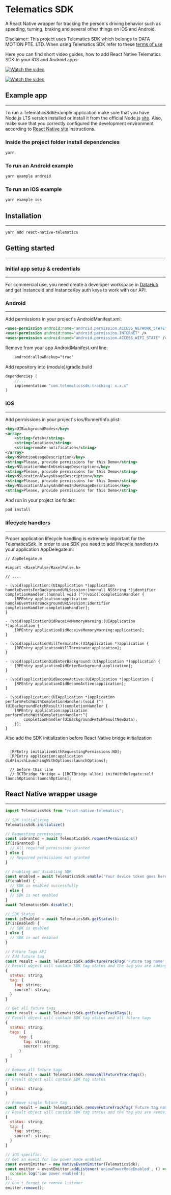 # Telematics SDK

A React Native wrapper for tracking the person's driving behavior such as speeding, turning, braking and several other things on iOS and Android.

Disclaimer: This project uses Telematics SDK which belongs to DATA MOTION PTE. LTD. When using Telematics SDK refer to these [terms of use](https://docs.telematicssdk.com/license)


Here you can find short video guides, how to add React Native Telematics SDK to your iOS and Android apps:

[![Watch the video](https://github.com/Mobile-Telematics/telematicsSDK-demoapp-react/blob/main/iOS%20React%20Native%20Telematics%20SDK.png)](https://youtu.be/qHAaAw_-IXI)

[![Watch the video](https://github.com/Mobile-Telematics/telematicsSDK-demoapp-react/blob/main/iOS%20React%20Native%20Telematics%20SDK.png)](https://youtu.be/kZecA6hQi0Q)

## Example app

---
To run a TelematicsSdkExample application make sure that you have Node.js LTS version installed or install it from the official Node.js [site](https://nodejs.org/uk/). Also, make sure that you correctly configured the development environment according to [React Native site](https://reactnative.dev/docs/environment-setup) instructions.

### Inside the project folder install dependencies 

```sh
yarn
```

### To run an Android example

```sh
yarn example android 
```

### To run an iOS example

```sh
yarn example ios 
```


## Installation

---

```sh
yarn add react-native-telematics
```

## Getting started

---

### Initial app setup & credentials

---

For commercial use, you need create a developer workspace in [DataHub](https://userdatahub.com/user/registration) and get InstanceId and InstanceKey auth keys to work with our API.

### Android

---

Add permissions in your project's AndroidManifest.xml:

```xml
<uses-permission android:name="android.permission.ACCESS_NETWORK_STATE" />
<uses-permission android:name="android.permission.INTERNET" />
<uses-permission android:name="android.permission.ACCESS_WIFI_STATE" />
```

Remove from your app AndroidManifest.xml line:

```xml
    android:allowBackup="true"
```

Add repository into (module)/gradle.build

```groovy
dependencies {
    //...
    implementation "com.telematicssdk:tracking: x.x.x"
}
```

### iOS

---

Add permissions in your project's ios/Runner/Info.plist:

```xml
<key>UIBackgroundModes</key>
<array>
    <string>fetch</string>
    <string>location</string>
    <string>remote-notification</string>
</array>
<key>NSMotionUsageDescription</key>
<string>Please, provide permissions for this Demo</string>
<key>NSLocationWhenInUseUsageDescription</key>
<string>Please, provide permissions for this Demo</string>
<key>NSLocationAlwaysUsageDescription</key>
<string>Please, provide permissions for this Demo</string>
<key>NSLocationAlwaysAndWhenInUseUsageDescription</key>
<string>Please, provide permissions for this Demo</string>
```

And run in your project ios folder:

```sh
pod install
```

### lifecycle handlers

---

Proper application lifecycle handling is extremely important for the TelematicsSdk. In order to use SDK you need to add lifecycle handlers to your application AppDelegate.m:

```obj-c
// AppDelegate.m

#import <RaxelPulse/RaxelPulse.h>

// ....

- (void)application:(UIApplication *)application handleEventsForBackgroundURLSession:(nonnull NSString *)identifier completionHandler:(nonnull void (^)(void))completionHandler {
    [RPEntry application:application handleEventsForBackgroundURLSession:identifier completionHandler:completionHandler];
}

- (void)applicationDidReceiveMemoryWarning:(UIApplication *)application {
    [RPEntry applicationDidReceiveMemoryWarning:application];
}

- (void)applicationWillTerminate:(UIApplication *)application {
    [RPEntry applicationWillTerminate:application];
}

- (void)applicationDidEnterBackground:(UIApplication *)application {
    [RPEntry applicationDidEnterBackground:application];
}

- (void)applicationDidBecomeActive:(UIApplication *)application {
    [RPEntry applicationDidBecomeActive:application];
}

- (void)application:(UIApplication *)application performFetchWithCompletionHandler:(void (^)(UIBackgroundFetchResult))completionHandler {
    [RPEntry application:application performFetchWithCompletionHandler:^{
        completionHandler(UIBackgroundFetchResultNewData);
    }];
}
```

Also add the SDK initialization before React Native bridge initialization

``` obj-c

  [RPEntry initializeWithRequestingPermissions:NO];
  [RPEntry application:application didFinishLaunchingWithOptions:launchOptions];

  // before this line
  // RCTBridge *bridge = [[RCTBridge alloc] initWithDelegate:self launchOptions:launchOptions];

```

## React Native wrapper usage

---

```js
import TelematicsSdk from "react-native-telematics";

// SDK initializing
TelematicsSdk.initialize()

// Requesting permissions
const isGranted = await TelematicsSdk.requestPermissions()
if(isGranted) {
  // All required permissions granted
} else {
  // Required permissions not granted
}

// Enabling and disabling SDK
const enabled = await TelematicsSdk.enable('Your device token goes here')
if(enabled) {
  // SDK is enabled successfully
} else {
  // SDK is not enabled 
}
await TelematicsSdk.disable();

// SDK Status
const isEnabled = await TelematicsSdk.getStatus();
if(isEnabled) {
  // SDK is enabled
} else {
  // SDK is not enabled 
}

// Future Tags API
// Add future tag
const result = await TelematicsSdk.addFutureTrackTag('Future tag name', 'Future tag source');
// Result object will contain SDK tag status and the tag you are adding
{
  status: string;
  tag: {
    tag: string;
    source?: string;
  }
} 

// Get all future tags
const result = await TelematicsSdk.getFutureTrackTags();
// Result object will contain SDK tag status and all future tags
{
  status: string;
  tags: [
      tag: {
        tag: string;
        source?: string;
      }
  ]
} 

// Remove all future tags
const result = await TelematicsSdk.removeAllFutureTrackTags();
// Result object will contain SDK tag status
{
  status: string;
} 

// Remove single future tag
const result = await TelematicsSdk.removeFutureTrackTag('Future tag name');
// Result object will contain SDK tag status and the tag you are removing
{
  status: string;
  tag: {
    tag: string;
    source?: string;
  }
} 

// iOS specific:
// Get an event for low power mode enabled
const eventEmitter = new NativeEventEmitter(TelematicsSdk);
const emitter = eventEmitter.addListener('onLowPowerModeEnabled', () => {
  console.log('Low power enabled');
});
// Don't forget to remove listener
emitter.remove();

```
